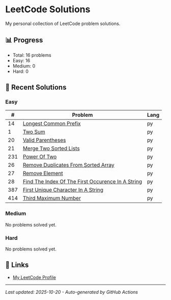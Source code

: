 # LeetCode Solutions

My personal collection of LeetCode problem solutions.

## 📊 Progress

<!-- LEETCODE-STATS:START -->
- Total: 16 problems
- Easy: 16
- Medium: 0
- Hard: 0
<!-- LEETCODE-STATS:END -->

## 📝 Recent Solutions

### Easy
<!-- LEETCODE-EASY:START -->
| # | Problem | Lang |
|---|---------|------|
| 14 | [Longest Common Prefix](14_longest_common_prefix.py) | py |
| 1 | [Two Sum](1_two_sum.py) | py |
| 20 | [Valid Parentheses](20_valid_parentheses.py) | py |
| 21 | [Merge Two Sorted Lists](21_merge_two_sorted_lists.py) | py |
| 231 | [Power Of Two](231_power_of_two.py) | py |
| 26 | [Remove Duplicates From Sorted Array](26_remove_duplicates_from_sorted_array.py) | py |
| 27 | [Remove Element](27_remove_element.py) | py |
| 28 | [Find The Index Of The First Occurence In A String](28_find_the_index_of_the_first_occurence_in_a_string.py) | py |
| 387 | [First Unique Character In A String](387_first_unique_character_in_a_string.py) | py |
| 414 | [Third Maximum Number](414_third_maximum_number.py) | py |
<!-- LEETCODE-EASY:END -->

### Medium
<!-- LEETCODE-MEDIUM:START -->
No problems solved yet.
<!-- LEETCODE-MEDIUM:END -->

### Hard
<!-- LEETCODE-HARD:START -->
No problems solved yet.
<!-- LEETCODE-HARD:END -->

## 🔗 Links

- [My LeetCode Profile](https://leetcode.com/EY9hEwXP6z)

---
*Last updated: 2025-10-20 - Auto-generated by GitHub Actions*